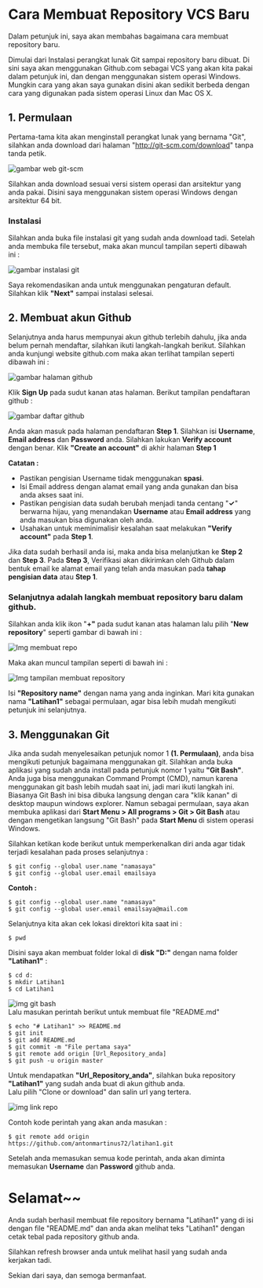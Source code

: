 # Cara Membuat Repository VCS Baru

<p>Dalam petunjuk ini, saya akan membahas bagaimana cara membuat repository baru.</p>
Dimulai dari Instalasi perangkat lunak Git sampai repository baru dibuat.
Di sini saya akan menggunakan Github.com sebagai VCS yang akan kita pakai dalam petunjuk ini, dan dengan menggunakan sistem operasi Windows. Mungkin cara yang akan saya gunakan disini akan sedikit berbeda dengan cara yang digunakan pada sistem operasi Linux dan Mac OS X.

## 1. Permulaan
Pertama-tama kita akan menginstall perangkat lunak yang bernama "Git", silahkan anda download dari halaman "http://git-scm.com/download" tanpa tanda petik.

![gambar web git-scm](https://github.com/antonmartinus72/latihan1/blob/master/img/Img_1.png)

Silahkan anda download sesuai versi sistem operasi dan arsitektur yang anda pakai. Disini saya menggunakan sistem operasi Windows dengan arsitektur 64 bit.

### Instalasi

<p>Silahkan anda buka file instalasi git yang sudah anda download tadi.
Setelah anda membuka file tersebut, maka akan muncul tampilan seperti dibawah ini :</p>

![gambar instalasi git](https://github.com/antonmartinus72/latihan1/blob/master/img/Img_2.png)

Saya rekomendasikan anda untuk menggunakan pengaturan default. Silahkan klik **"Next"** sampai instalasi selesai.

## 2. Membuat akun Github
<p>Selanjutnya anda harus mempunyai akun github terlebih dahulu, jika anda belum pernah mendaftar, silahkan ikuti langkah-langkah berikut. Silahkan anda kunjungi website github.com maka akan terlihat tampilan seperti dibawah ini :</p>

![gambar halaman github](https://github.com/antonmartinus72/LatihanVCS/blob/master/img/Img_3.png)

Klik **Sign Up** pada sudut kanan atas halaman. 
Berikut tampilan pendaftaran github :

![gambar daftar github](https://github.com/antonmartinus72/LatihanVCS/blob/master/img/Img_4.png)

Anda akan masuk pada halaman pendaftaran **Step 1**.
Silahkan isi **Username**, **Email address** dan **Password** anda.
Silahkan lakukan **Verify account** dengan benar.
Klik **"Create an account"** di akhir halaman **Step 1**

**Catatan :**

* Pastikan pengisian Username tidak menggunakan **spasi**.
* Isi Email address dengan alamat email yang anda gunakan dan bisa anda akses saat ini.
* Pastikan pengisian data sudah berubah menjadi tanda centang "**✓**" berwarna hijau, yang menandakan **Username** atau **Email address** yang anda masukan bisa digunakan oleh anda.
* Usahakan untuk meminimalisir kesalahan saat melakukan **"Verify account"** pada **Step 1**.

Jika data sudah berhasil anda isi, maka anda bisa melanjutkan ke **Step 2** dan **Step 3**.
Pada **Step 3**, Verifikasi akan dikirimkan oleh Github dalam bentuk email ke alamat email yang telah anda masukan pada **tahap pengisian data** atau **Step 1**.

### Selanjutnya adalah langkah membuat repository baru dalam github.

Silahkan anda klik ikon "**+"** pada sudut kanan atas halaman lalu pilih "**New repository**" seperti gambar di bawah ini :

![Img membuat repo](https://github.com/antonmartinus72/LatihanVCS/blob/master/img/Img_5.png)

Maka akan muncul tampilan seperti di bawah ini :

![Img tampilan membuat repository](https://github.com/antonmartinus72/LatihanVCS/blob/master/img/Img_6.png)

Isi **"Repository name"** dengan nama yang anda inginkan. Mari kita gunakan nama **"Latihan1"** sebagai permulaan, agar bisa lebih mudah mengikuti petunjuk ini selanjutnya.

## 3. Menggunakan Git
Jika anda sudah menyelesaikan petunjuk nomor 1 **(1. Permulaan)**, anda bisa mengikuti petunjuk bagaimana menggunakan git. Silahkan anda buka aplikasi yang sudah anda install pada petunjuk nomor 1 yaitu **"Git Bash"**. Anda juga bisa menggunakan Command Prompt (CMD), namun karena menggunakan git bash lebih mudah saat ini, jadi mari ikuti langkah ini.  
Biasanya Git Bash ini bisa dibuka langsung dengan cara "klik kanan" di desktop maupun windows explorer. Namun sebagai permulaan, saya akan membuka aplikasi dari **Start Menu > All programs > Git > Git Bash** atau dengan mengetikan langsung "Git Bash" pada **Start Menu** di sistem operasi Windows.  

Silahkan ketikan kode berikut untuk memperkenalkan diri anda agar tidak terjadi kesalahan pada proses selanjutnya :
```
$ git config --global user.name "namasaya"
$ git config --global user.email emailsaya
```
**Contoh :**
```
$ git config --global user.name "namasaya"  
$ git config --global user.email emailsaya@mail.com  
```
Selanjutnya kita akan cek lokasi direktori kita saat ini :
```
$ pwd
```
Disini saya akan membuat folder lokal di **disk "D:"** dengan nama folder **"Latihan1"** :

```
$ cd d:
$ mkdir Latihan1
$ cd Latihan1
``` 
![img git bash](https://github.com/antonmartinus72/LatihanVCS/blob/master/img/Img_7.png)  
Lalu masukan perintah berikut untuk membuat file "README.md"  
```
$ echo "# Latihan1" >> README.md
$ git init 
$ git add README.md
$ git commit -m "File pertama saya"
$ git remote add origin [Url_Repository_anda]
$ git push -u origin master
```
Untuk mendapatkan **"Url_Repository_anda"**, silahkan buka repository **"Latihan1"** yang sudah anda buat di akun github anda.  
Lalu pilih "Clone or download" dan salin url yang tertera.

![img link repo](https://github.com/antonmartinus72/LatihanVCS/blob/master/img/Img_8.png)

Contoh kode perintah yang akan anda masukan :
```
$ git remote add origin https://github.com/antonmartinus72/latihan1.git
```

Setelah anda memasukan semua kode perintah, anda akan diminta memasukan **Username** dan **Password** github anda.

# Selamat~~
Anda sudah berhasil membuat file repository bernama "Latihan1" yang di isi dengan file "README.md" dan anda akan melihat teks "Latihan1" dengan cetak tebal pada repository github anda.

Silahkan refresh browser anda untuk melihat hasil yang sudah anda kerjakan tadi.

Sekian dari saya, dan semoga bermanfaat.